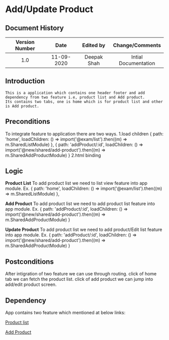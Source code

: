 ---
---

# Add/Update Product

## Document History

| **Version Number** |  **Date**  | **Edited by** | **Change/Comments**  |
| :----------------: | :--------: | :-----------: | :------------------: |
|        1.0         | 11-09-2020 |  Deepak Shah  | Intial Documentation |

## Introduction

```
This is a application which contains one header footer and add dependency from two feature i.e, product list and Add product.
Its contains two tabs, one is home which is for product list and other is Add product.
```

## Preconditions

To integrate feature to application there are two ways.
1.load children
{ path: 'home', loadChildren: () => import('@exam/list').then((m) => m.SharedListModule) },
{ path: 'addProduct/:id', loadChildren: () => import('@new/shared/add-product').then((m) => m.SharedAddProductModule) }
2.html binding
<products-product-list-view></products-product-list-view>
<products-add-product></products-add-product>

## Logic

**Product List**
To add product list we need to list view feature into app module.
Ex. { path: 'home', loadChildren: () => import('@exam/list').then((m) => m.SharedListModule) },

**Add Product**
To add product list we need to add product list feature into app module.
Ex. { path: 'addProduct/:id', loadChildren: () => import('@new/shared/add-product').then((m) => m.SharedAddProductModule) }

**Update Product**
To add product list we need to add product/Edit list feature into app module.
Ex. { path: 'addProduct/:id', loadChildren: () => import('@new/shared/add-product').then((m) => m.SharedAddProductModule) }

## Postconditions

After intigration of two feature we can use through routing.
click of home tab we can fetch the product list.
click of add product we can jump into add/edit product screen.

## Dependency

App contains two feature which mentioned at below links: 

[Product list](../../../libs/shared/product-list/documentation/product-list-technical.md)

[Add Product](../../../libs/shared/add-product/documentation/add-product-technical.md)
